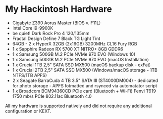 # My Hackintosh Hardware

- Gigabyte Z390 Aorus Master (BIOS v. F11L)
- Intel Core i9-9900K
- be quiet! Dark Rock Pro 4 120/135mm
- Fractal Design Define 7 Black TG Light Tint
- 64GB - 2 x HyperX 32GB (2x16GB) 3200MHz CL16 Fury RGB
- 1 x Sapphire Radeon RX 5700 XT NITRO+ 8GB GDDR6
- 1 x Samsung 500GB M.2 PCIe NVMe 970 EVO (Windows 10)
- 1 x Samsung 500GB M.2 PCIe NVMe 970 EVO (macOS Installation)
- 1 x Crucial 1TB 2,5" SATA SSD MX500 (macOS backup disk - exFat)
- 1 x Crucial 2TB 2,5" SATA SSD MX500 (Windows/macOS storage - 1TB NTFS/1TB APFS)
- 2 x Seagate BarraCuda 4 TB 3.5" SATA III (ST4000DM004) - dedicated for photo storage - APFS fotmatted and rsynced via automatator script
- 1 x Broadcom BCM94360CD PCIe card (Bluetooth + Wi-Fi) Fenvi T919 1750 mb/s PCIe 802.11ac Bluetooth 4.0

All my hardware is supported natively and did not require any additional configuration or KEXT.

